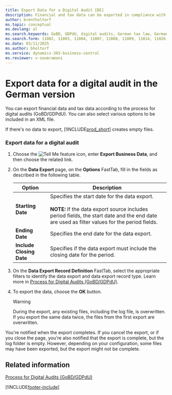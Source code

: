 ```yaml
---
title: Export Data for a Digital Audit [DE]
description: Financial and tax data can be exported in compliance with the digital audits process (GoBD/GDPdU), which adheres to German tax law.
author: brentholtorf
ms.topic: conceptual
ms.devlang: al
ms.search.keywords: GoBD, GDPdU, digital audits, German tax law, German version
ms.search.form: 11002, 11003, 11004, 11007, 11008, 11009, 11014, 11026, 11027
ms.date: 03/11/2025
ms.author: bholtorf
ms.service: dynamics-365-business-central
ms.reviewer: v-soumramani
---
```


# Export data for a digital audit in the German version

You can export financial data and tax data according to the process for digital audits (GoBD/GDPdU). You can also select various options to be included in an XML file.  

If there's no data to export, [!INCLUDE[prod_short](../../includes/prod_short.md)] creates empty files.  

### Export data for a digital audit

1. Choose the ![Tell Me feature](../../media/ui-search/search_small.png "Tell me what you want to do") icon, enter **Export Business Data**, and then choose the related link.
1. On the **Data Export** page, on the **Options** FastTab, fill in the fields as described in the following table.  

    |Option|Description|  
    |----------------------------------|---------------------------------------|  
    |**Starting Date**|Specifies the start date for the data export.<br><br/> **NOTE:** If the data export source includes period fields, the start date and the end date are used as filter values for the period fields.|  
    |**Ending Date**|Specifies the end date for the data export.|  
    |**Include Closing Date**|Specifies if the data export must include the closing date for the period.|  

1. On the **Data Export Record Definition** FastTab, select the appropriate filters to identify the data export and data export record type. Learn more in [Process for Digital Audits (GoBD/GDPdU)](process-for-digital-audits.md).
1. To export the data, choose the **OK** button.  

    > [!WARNING]  
    > During the export, any existing files, including the log file, is overwritten. If you export the same data twice, the files from the first export are overwritten.  

 You're notified when the export completes. If you cancel the export, or if you close the page, you're also notified that the export is complete, but the log folder is empty. However, depending on your configuration, some files may have been exported, but the export might not be complete.  

## Related information

[Process for Digital Audits (GoBD/GDPdU)](process-for-digital-audits.md)

[!INCLUDE[footer-include](../../includes/footer-banner.md)]
